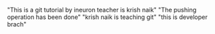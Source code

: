 "This is a git tutorial by ineuron teacher is krish naik"
"The pushing operation has been done"
"krish naik is teaching git"
"this is developer brach"